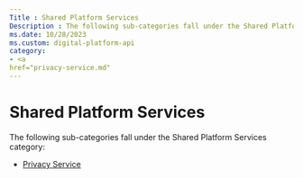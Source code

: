 ```yaml
---
Title : Shared Platform Services
Description : The following sub-categories fall under the Shared Platform Services
ms.date: 10/28/2023
ms.custom: digital-platform-api
category:
- <a
href="privacy-service.md"
---
```



# Shared Platform Services





The following sub-categories fall under the Shared Platform Services
category:

- <a
  href="privacy-service.md"
  class="xref" target="_blank">Privacy Service</a>






